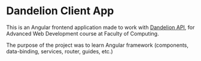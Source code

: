 # Dandelion Client App

This is an Angular frontend application made to work with [Dandelion API](https://dandelion.eu/), for Advanced Web Development course at Faculty of Computing.

The purpose of the project was to learn Angular framework (components, data-binding, services, router, guides, etc.)
